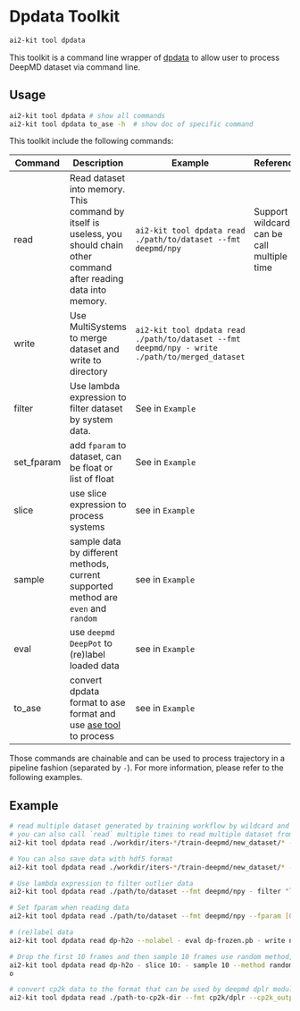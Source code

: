 # Dpdata Toolkit

```bash
ai2-kit tool dpdata
```
This toolkit is a command line wrapper of [dpdata](https://github.com/deepmodeling/dpdata) to allow user to process DeepMD dataset via command line.

## Usage

```bash
ai2-kit tool dpdata # show all commands
ai2-kit tool dpdata to_ase -h  # show doc of specific command
```

This toolkit include the following commands:

| Command | Description | Example | Reference |
| --- | --- | --- | --- |
| read | Read dataset into memory. This command by itself is useless, you should chain other command after reading data into memory. | `ai2-kit tool dpdata read ./path/to/dataset --fmt deepmd/npy` | Support wildcard, can be call multiple time |
| write | Use MultiSystems to merge dataset and write to directory | `ai2-kit tool dpdata read ./path/to/dataset --fmt deepmd/npy - write ./path/to/merged_dataset` | |
| filter | Use lambda expression to filter dataset by system data. | See in `Example` | |
| set_fparam | add `fparam` to dataset, can be float or list of float | See in `Example` | |
| slice | use slice expression to process systems | see in `Example` | |
| sample | sample data by different methods, current supported method are `even` and `random` | see in `Example` | |
| eval | use `deepmd DeepPot` to (re)label loaded data | see in `Example` | |
| to_ase | convert dpdata format to ase format and use [ase tool](./ase.md) to process | see in `Example` |  |


Those commands are chainable and can be used to process trajectory in a pipeline fashion (separated by `-`). For more information, please refer to the following examples.

## Example

```bash
# read multiple dataset generated by training workflow by wildcard and merge them into a single dataset
# you can also call `read` multiple times to read multiple dataset from different directory
ai2-kit tool dpdata read ./workdir/iters-*/train-deepmd/new_dataset/* --fmt deepmd/npy - write ./merged_dataset  --fmt deepmd/npy

# You can also save data with hdf5 format
ai2-kit tool dpdata read ./workdir/iters-*/train-deepmd/new_dataset/* --fmt deepmd/npy - write ./merged.hdf5 --fmt deepmd/hdf5

# Use lambda expression to filter outlier data
ai2-kit tool dpdata read ./path/to/dataset --fmt deepmd/npy - filter "lambda x: x['forces'].max() < 10" - write ./path/to/filtered_dataset

# Set fparam when reading data
ai2-kit tool dpdata read ./path/to/dataset --fmt deepmd/npy --fparam [0,1] - write ./path/to/new_dataset

# (re)label data
ai2-kit tool dpdata read dp-h2o --nolabel - eval dp-frozen.pb - write new-dp-hwo

# Drop the first 10 frames and then sample 10 frames use random method, and save it as xyz format
ai2-kit tool dpdata read dp-h2o - slice 10: - sample 10 --method random - to_ase - write h2o.xyz
o

# convert cp2k data to the format that can be used by deepmd dplr module
ai2-kit tool dpdata read ./path-to-cp2k-dir --fmt cp2k/dplr --cp2k_output="output" --wannier_file="wannier.xyz" --type_map="[H,O]" --sys_charge_map="[0,-2]" --model_charge_map="[0,-2]" --ewald_h=0.3 --ewald_beta=0.3 --ext_efield="[0.0, 0.0, 0.0]" --sel_type="[1, 2]" - write ./dataset
```
